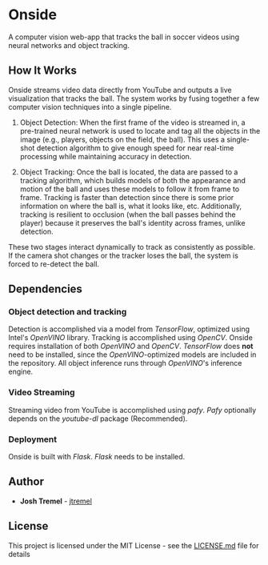 # Onside

A computer vision web-app that tracks the ball in soccer videos using neural networks and object tracking.

## How It Works

Onside streams video data directly from YouTube and outputs a live visualization that tracks the ball. The system works by fusing together a few computer vision techniques into a single pipeline.

1) Object Detection: When the first frame of the video is streamed in, a pre-trained neural network is used to locate and tag all the objects in the image (e.g., players, objects on the field, the ball). This uses a single-shot detection algorithm to give enough speed for near real-time processing while maintaining accuracy in detection.

2) Object Tracking: Once the ball is located, the data are passed to a tracking algorithm, which builds models of both the appearance and motion of the ball and uses these models to follow it from frame to frame. Tracking is faster than detection since there is some prior information on where the ball is, what it looks like, etc. Additionally, tracking is resilient to occlusion (when the ball passes behind the player) because it preserves the ball's identity across frames, unlike detection.

These two stages interact dynamically to track as consistently as possible. If the camera shot changes or the tracker loses the ball, the system is forced to re-detect the ball.

## Dependencies

### Object detection and tracking

Detection is accomplished via a model from *TensorFlow*, optimized using Intel's *OpenVINO* library. Tracking is accomplished using *OpenCV*. Onside requires installation of both *OpenVINO* and *OpenCV*. *TensorFlow* does **not** need to be installed, since the *OpenVINO*-optimized models are included in the repository. All object inference runs through *OpenVINO*'s inference engine.

### Video Streaming

Streaming video from YouTube is accomplished using *pafy*. *Pafy* optionally depends on the *youtube-dl* package (Recommended).

### Deployment

Onside is built with *Flask*. *Flask* needs to be installed.

## Author

* **Josh Tremel** - [jtremel](https://github.com/jtremel)

## License

This project is licensed under the MIT License - see the [LICENSE.md](LICENSE.md) file for details
